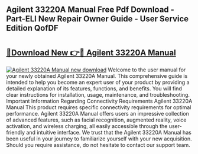 ## Agilent 33220A Manual Free Pdf Download - Part-ELl New Repair Owner Guide - User Service Edition QofDF

# <h2><a href="http://bc15748.oget.top/?id=Agilent+33220A+Manual">🔗Download New 👉🔴 Agilent 33220A Manual</a></h2>

[![Agilent 33220A Manual new download](https://i.imgur.com/5g1atiW.png)](http://bc15748.oget.top/?id=Agilent+33220A+Manual)
Welcome to the user manual for your newly obtained Agilent 33220A Manual. This comprehensive guide is intended to help you become an expert user of your product by providing a detailed explanation of its features, functions, and benefits. You will find clear instructions for installation, usage, maintenance, and troubleshooting. Important Information Regarding Connectivity Requirements Agilent 33220A Manual This product requires specific connectivity requirements for optimal performance. Agilent 33220A Manual offers users an impressive collection of advanced features, such as facial recognition, augmented reality, voice activation, and wireless charging, all easily accessible through the user-friendly and intuitive interface. We trust that the Agilent 33220A Manual has been useful in your journey to familiarize yourself with your new acquisition. Should you require assistance, do not hesitate to contact our support team.

